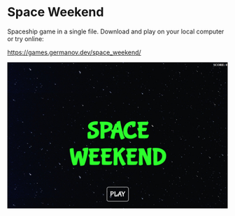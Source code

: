 # Space Weekend

Spaceship game in a single file. Download and play on your local computer or try online:

https://games.germanov.dev/space_weekend/

![Screen](space_weekend.png)

